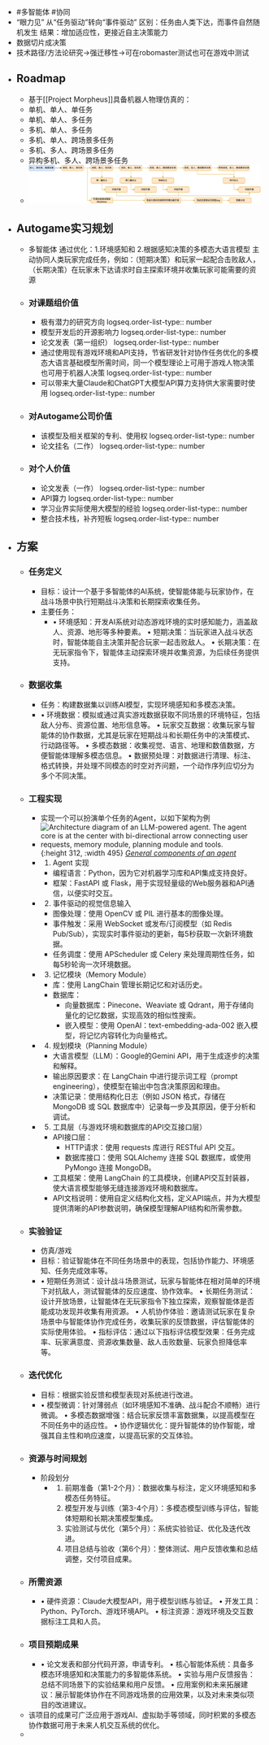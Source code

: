 - #多智能体 #协同
- “眼力见”
  从“任务驱动”转向“事件驱动”
  区别：任务由人类下达，而事件自然随机发生
  结果：增加适应性，更接近自主决策能力
- 数据切片成决策
- 技术路径/方法论研究->强迁移性->可在robomaster测试也可在游戏中测试
- ## Roadmap
	- 基于[[Project Morpheus]]具备机器人物理仿真的：
	- 单机、单人、单任务
	- 单机、单人、多任务
	- 多机、单人、多任务
	- 多机、单人、跨场景多任务
	- 多机、多人、跨场景多任务
	- 异构多机、多人、跨场景多任务
	- ![多智能体协同人类完成任务路线图.png](../assets/多智能体协同人类完成任务路线图_1729992866591_0.png)
- ## Autogame实习规划
	- 多智能体 通过优化：1.环境感知和 2.根据感知决策的多模态大语言模型 主动协同人类玩家完成任务，例如：（短期决策）和玩家一起配合击败敌人，（长期决策）在玩家未下达请求时自主探索环境并收集玩家可能需要的资源
	- ### 对课题组价值
		- 极有潜力的研究方向
		  logseq.order-list-type:: number
		- 模型开发后的开源影响力
		  logseq.order-list-type:: number
		- 论文发表（第一组织）
		  logseq.order-list-type:: number
		- 通过使用现有游戏环境和API支持，节省研发针对协作任务优化的多模态大语言基础模型所需时间，同一个模型理论上可用于游戏人物决策也可用于机器人决策
		  logseq.order-list-type:: number
		- 可以带来大量Claude和ChatGPT大模型API算力支持供大家需要时使用
		  logseq.order-list-type:: number
	- ### 对Autogame公司价值
		- 该模型及相关框架的专利、使用权
		  logseq.order-list-type:: number
		- 论文挂名（二作）
		  logseq.order-list-type:: number
	- ### 对个人价值
		- 论文发表（一作）
		  logseq.order-list-type:: number
		- API算力
		  logseq.order-list-type:: number
		- 学习业界实际使用大模型的经验
		  logseq.order-list-type:: number
		- 整合技术栈，补齐短板
		  logseq.order-list-type:: number
- ## 方案
	- ### 任务定义
		- 目标：设计一个基于多智能体的AI系统，使智能体能与玩家协作，在战斗场景中执行短期战斗决策和长期探索收集任务。
		- 主要任务：
			- •	环境感知：开发AI系统对动态游戏环境的实时感知能力，涵盖敌人、资源、地形等多种要素。
			  •	短期决策：当玩家进入战斗状态时，智能体能自主决策并配合玩家一起击败敌人。
			  •	长期决策：在无玩家指令下，智能体主动探索环境并收集资源，为后续任务提供支持。
	- ### 数据收集
		- 任务：构建数据集以训练AI模型，实现环境感知和多模态决策。
		- •	环境数据：模拟或通过真实游戏数据获取不同场景的环境特征，包括敌人分布、资源位置、地形信息等。
		  •	玩家交互数据：收集玩家与智能体的协作数据，尤其是玩家在短期战斗和长期任务中的决策模式、行动路径等。
		  •	多模态数据：收集视觉、语言、地理和数值数据，方便智能体理解多模态信息。
		  •	数据预处理：对数据进行清理、标注、格式转换，并处理不同模态的时空对齐问题，一个动作序列应切分为多个不同决策。
	- ### 工程实现
		- 实现一个可以扮演单个任务的Agent，以如下架构为例
		- ![Architecture diagram of an LLM-powered agent. The agent core is at the center with bi-directional arrow connecting user requests, memory module, planning module and tools. ](https://developer-blogs.nvidia.com/wp-content/uploads/2023/11/agent-components-625x379.png){:height 312, :width 495}
		  [*General components of an agent*](https://developer.nvidia.com/blog/introduction-to-llm-agents/)
		- 1. Agent 实现
			- 编程语言：Python，因为它对机器学习库和API集成支持良好。
			- 框架：FastAPI 或 Flask，用于实现轻量级的Web服务器和API通信，以便实时交互。
		- 2. 事件驱动的视觉信息输入
			- 图像处理：使用 OpenCV 或 PIL 进行基本的图像处理。
			- 事件触发：采用 WebSocket 或发布/订阅模型（如 Redis Pub/Sub），实现实时事件驱动的更新，每5秒获取一次新环境数据。
			- 任务调度：使用 APScheduler 或 Celery 来处理周期性任务，如每5秒轮询一次环境数据。
		- 3. 记忆模块（Memory Module）
			- 库：使用 LangChain 管理长期记忆和对话历史。
			- 数据库：
				- 向量数据库：Pinecone、Weaviate 或 Qdrant，用于存储向量化的记忆数据，实现高效的相似性搜索。
				- 嵌入模型：使用 OpenAI：text-embedding-ada-002 嵌入模型，将记忆内容转化为向量格式。
		- 4. 规划模块（Planning Module）
			- 大语言模型（LLM）：Google的Gemini API，用于生成逐步的决策和解释。
			- 输出原因要求：在 LangChain 中进行提示词工程（prompt engineering），使模型在输出中包含决策原因和理由。
			- 决策记录：使用结构化日志（例如 JSON 格式，存储在 MongoDB 或 SQL 数据库中）记录每一步及其原因，便于分析和调试。
		- 5. 工具层（与游戏环境和数据库的API交互接口层）
			- API接口层：
				- HTTP请求：使用 requests 库进行 RESTful API 交互。
				- 数据库接口：使用 SQLAlchemy 连接 SQL 数据库，或使用 PyMongo 连接 MongoDB。
			- 工具框架：使用 LangChain 的工具模块，创建API交互封装器，使大语言模型能够无缝连接游戏环境和数据库。
			- API文档说明：使用自定义结构化文档，定义API端点，并为大模型提供清晰的API参数说明，确保模型理解API结构和所需参数。
	- ### 实验验证
		- 仿真/游戏
		- 目标：验证智能体在不同任务场景中的表现，包括协作能力、环境感知、任务完成效率等。
		- •	短期任务测试：设计战斗场景测试，玩家与智能体在相对简单的环境下对抗敌人，测试智能体的反应速度、协作效率。
		  •	长期任务测试：设计开放场景，让智能体在无玩家指令下独立探索，观察智能体是否能成功发现并收集有用资源。
		  •	人机协作体验：邀请测试玩家在复杂场景中与智能体协作完成任务，收集玩家的反馈数据，评估智能体的实际使用体验。
		  •	指标评估：通过以下指标评估模型效果：任务完成率、玩家满意度、资源收集数量、敌人击败数量、玩家负担降低率等。
	- ### 迭代优化
		- 目标：根据实验反馈和模型表现对系统进行改进。
		- •	模型微调：针对薄弱点（如环境感知不准确、战斗配合不顺畅）进行微调。
		  •	多模态数据增强：结合玩家反馈丰富数据集，以提高模型在不同任务中的适应性。
		  •	协作逻辑优化：提升智能体的协作智能，增强其自主性和响应速度，以提高玩家的交互体验。
	- ### 资源与时间规划
		- 阶段划分
			- 1.	前期准备（第1-2个月）：数据收集与标注，定义环境感知和多模态任务特征。
			  2.	模型开发与训练（第3-4个月）：多模态模型训练与评估，智能体短期和长期决策模型集成。
			  3.	实验测试与优化（第5个月）：系统实验验证、优化及迭代改进。
			  4.	项目总结与验收（第6个月）：整体测试、用户反馈收集和总结调整，交付项目成果。
	- ### 所需资源
		- •	硬件资源：Claude大模型API，用于模型训练与验证。
		  •	开发工具：Python、PyTorch、游戏环境API。
		  •	标注资源：游戏环境及交互数据标注工具和人员。
	- ### 项目预期成果
		- •	论文发表和部分代码开源，申请专利。
		  •	核心智能体系统：具备多模态环境感知和决策能力的多智能体系统。
		  •	实验与用户反馈报告：总结不同场景下的实验结果和用户反馈。
		  •	应用案例和未来拓展建议：展示智能体协作在不同游戏场景的应用效果，以及对未来类似项目的改进建议。
	- 该项目的成果可广泛应用于游戏AI、虚拟助手等领域，同时积累的多模态协作数据可用于未来人机交互系统的优化。
	-